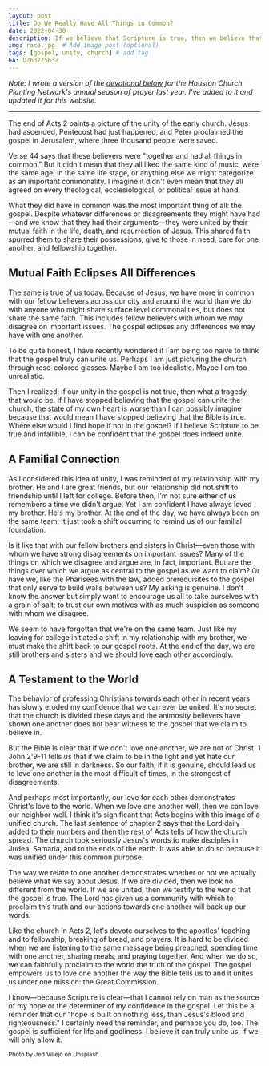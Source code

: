 ```yaml
---
layout: post
title: Do We Really Have All Things in Common?
date: 2022-04-30
description: If we believe that Scripture is true, then we believe that the gospel has the power to unite us as fellow believers, regardless of our disagreements.  # Add post description (optional)
img: race.jpg  # Add image post (optional)
tags: [gospel, unity, church] # add tag
GA: U263725632
---
```


*Note: I wrote a version of the   [devotional below](https://www.flipsnack.com/hcpninc/day-13-of-awaken-houston.html?fbclid=IwAR0I0EsUrXwRR17QsfuGcbIs2-JOVVHHLTUwhmMpwbDR5IgQ0ZRhuJ6Xow) for the Houston Church Planting Network's annual season of prayer last year. I've added to it and updated it for this website.* 

---

The end of Acts 2 paints a picture of the unity of the early church. Jesus had ascended, Pentecost had just happened, and Peter proclaimed the gospel in Jerusalem, where three thousand people were saved.

Verse 44 says that these believers were "together and had all things in common." But it didn't mean that they all liked the same kind of music, were the same age, in the same life stage, or anything else we might categorize as an important commonality. I imagine it didn't even mean that they all agreed on every theological, ecclesiological, or political issue at hand. 

What they did have in common was the most important thing of all: the gospel. Despite whatever differences or disagreements they might have had—and we know that they had their arguments—they were united by their mutual faith in the life, death, and resurrection of Jesus. This shared faith spurred them to share their possessions, give to those in need, care for one another, and fellowship together.

## Mutual Faith Eclipses All Differences

The same is true of us today. Because of Jesus, we have more in common with our fellow believers across our city and around the world than we do with anyone who might share surface level commonalities, but does not share the same faith. This includes fellow believers with whom we may disagree on important issues. The gospel eclipses any differences we may have with one another. 

To be quite honest, I have recently wondered if I am being too naive to think that the gospel truly can unite us. Perhaps I am just picturing the church through rose-colored glasses. Maybe I am too idealistic. Maybe I am too unrealistic.

Then I realized: if our unity in the gospel is not true, then what a tragedy that would be. If I have stopped believing that the gospel can unite the church, the state of my own heart is worse than I can possibly imagine because that would mean I have stopped believing that the Bible is true. Where else would I find hope if not in the gospel? If I believe Scripture to be true and infallible, I can be confident that the gospel does indeed unite.

## A Familial Connection

As I considered this idea of unity, I was reminded of my relationship with my brother. He and I are great friends, but our relationship did not shift to friendship until I left for college. Before then, I'm not sure either of us remembers a time we didn't argue. Yet I am confident I have always loved my brother. He's my brother. At the end of the day, we have always been on the same team. It just took a shift occurring to remind us of our familial foundation.

Is it like that with our fellow brothers and sisters in Christ—even those with whom we have strong disagreements on important issues? Many of the things on which we disagree and argue are, in fact, important. But are the things over which we argue as central to the gospel as we want to claim?  Or have we, like the Pharisees with the law, added prerequisites to the gospel that only serve to build walls between us? My asking is genuine. I don't know the answer but simply want to encourage us all to take ourselves with a grain of salt; to trust our own motives with as much suspicion as someone with whom we disagree. 

We seem to have forgotten that we're on the same team.  Just like my leaving for college initiated a shift in my relationship with my brother, we must make the shift back to our gospel roots. At the end of the day, we are still brothers and sisters and we should love each other accordingly.

## A Testament to the World
The behavior of professing Christians towards each other in recent years has slowly eroded my confidence that we can ever be united. It's no secret that the church is divided these days and the animosity believers have shown one another does not bear witness to the gospel that we claim to believe in.

But the Bible is clear that if we don't love one another, we are not of Christ. 1 John 2:9-11 tells us that if we claim to be in the light and yet hate our brother, we are still in darkness. So our faith, if it is genuine, should lead us to love one another in the most difficult of times, in the strongest of disagreements. 

And perhaps most importantly, our love for each other demonstrates Christ's love to the world. When we love one another well, then we can love our neighbor well. I think it's significant that Acts begins with this image of a unified church. The last sentence of chapter 2 says that the Lord daily added to their numbers and then the rest of Acts tells of how the church spread. The church took seriously Jesus's words to make disciples in Judea, Samaria, and to the ends of the earth. It was able to do so because it was unified under this common purpose. 

The way we relate to one another demonstrates whether or not we actually believe what we say about Jesus. If we are divided, then we look no different from the world. If we are united, then we testify to the world that the gospel is true. The Lord has given us a community with which to proclaim this truth and our actions towards one another will back up our words.

Like the church in Acts 2, let's devote ourselves to the apostles' teaching and to fellowship, breaking of bread, and prayers. It is hard to be divided when we are listening to the same message being preached, spending time with one another, sharing meals, and praying together. And when we do so, we can faithfully proclaim to the world the truth of the gospel. The gospel empowers us to love one another the way the Bible tells us to and it unites us under one mission: the Great Commission.

I know—because Scripture is clear—that I cannot  rely on man as the source of my hope or the determiner of my confidence in the gospel. Let this be a reminder that our "hope is built on nothing less, than Jesus's blood and righteousness." I certainly need the reminder, and perhaps you do, too. The gospel is sufficient for life and godliness. I believe it can truly unite us, if we will only allow it.

<sub>Photo by Jed Villejo on Unsplash</sub>
